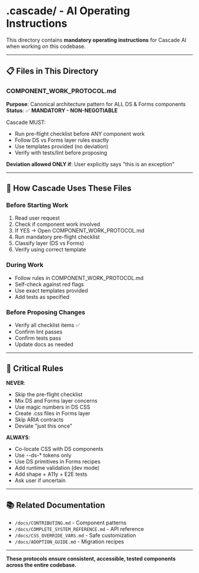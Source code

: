 # .cascade/ - AI Operating Instructions

This directory contains **mandatory operating instructions** for Cascade AI when working on this codebase.

---

## 📋 Files in This Directory

### **COMPONENT_WORK_PROTOCOL.md**
**Purpose**: Canonical architecture pattern for ALL DS & Forms components  
**Status**: ✅ **MANDATORY - NON-NEGOTIABLE**

Cascade MUST:
- Run pre-flight checklist before ANY component work
- Follow DS vs Forms layer rules exactly
- Use templates provided (no deviation)
- Verify with tests/lint before proposing

**Deviation allowed ONLY if**: User explicitly says "this is an exception"

---

## 🎯 How Cascade Uses These Files

### **Before Starting Work**
1. Read user request
2. Check if component work involved
3. If YES → Open COMPONENT_WORK_PROTOCOL.md
4. Run mandatory pre-flight checklist
5. Classify layer (DS vs Forms)
6. Verify using correct template

### **During Work**
- Follow rules in COMPONENT_WORK_PROTOCOL.md
- Self-check against red flags
- Use exact templates provided
- Add tests as specified

### **Before Proposing Changes**
- Verify all checklist items ✅
- Confirm lint passes
- Confirm tests pass
- Update docs as needed

---

## 🚨 Critical Rules

**NEVER**:
- Skip the pre-flight checklist
- Mix DS and Forms layer concerns
- Use magic numbers in DS CSS
- Create .css files in Forms layer
- Skip ARIA contracts
- Deviate "just this once"

**ALWAYS**:
- Co-locate CSS with DS components
- Use --ds-* tokens only
- Use DS primitives in Forms recipes
- Add runtime validation (dev mode)
- Add shape + A11y + E2E tests
- Ask user if uncertain

---

## 📚 Related Documentation

- `/docs/CONTRIBUTING.md` - Component patterns
- `/docs/COMPLETE_SYSTEM_REFERENCE.md` - API reference
- `/docs/CSS_OVERRIDE_VARS.md` - Safe customization
- `/docs/ADOPTION_GUIDE.md` - Migration recipes

---

**These protocols ensure consistent, accessible, tested components across the entire codebase.**
